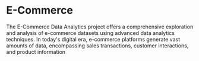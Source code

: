 # E-Commerce
The E-Commerce Data Analytics project offers a comprehensive exploration and analysis of e-commerce datasets using advanced data analytics techniques. In today's digital era, e-commerce platforms generate vast amounts of data, encompassing sales transactions, customer interactions, and product information
